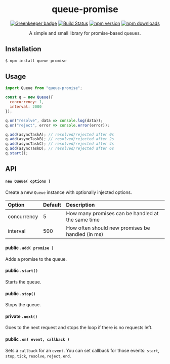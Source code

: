 <div align="center">
  <h1>queue-promise</h1>

[![Greenkeeper badge](https://badges.greenkeeper.io/Bartozzz/queue-promise.svg)](https://greenkeeper.io/)
[![Build Status](https://img.shields.io/travis/Bartozzz/queue-promise.svg)](https://travis-ci.org/Bartozzz/queue-promise/)
[![npm version](https://img.shields.io/npm/v/queue-promise.svg)](https://www.npmjs.com/package/queue-promise)
[![npm downloads](https://img.shields.io/npm/dt/queue-promise.svg)](https://www.npmjs.com/package/queue-promise)
<br>

A simple and small library for promise-based queues.

</div>

## Installation

```bash
$ npm install queue-promise
```

## Usage

```javascript
import Queue from "queue-promise";

const q = new Queue({
  concurrency: 1,
  interval: 2000
});

q.on("resolve", data => console.log(data));
q.on("reject", error => console.error(error));

q.add(asyncTaskA); // resolved/rejected after 0s
q.add(asyncTaskB); // resolved/rejected after 2s
q.add(asyncTaskC); // resolved/rejected after 4s
q.add(asyncTaskD); // resolved/rejected after 6s
q.start();
```

## API

#### `new Queue( options )`

Create a new `Queue` instance with optionally injected options.

| Option      | Default | Description                                       |
| :---------- | :------ | :------------------------------------------------ |
| concurrency | 5       | How many promises can be handled at the same time |
| interval    | 500     | How often should new promises be handled (in ms)  |

#### **public** `.add( promise )`

Adds a promise to the queue.

#### **public** `.start()`

Starts the queue.

#### **public** `.stop()`

Stops the queue.

#### **private** `.next()`

Goes to the next request and stops the loop if there is no requests left.

#### **public** `.on( event, callback )`

Sets a `callback` for an `event`. You can set callback for those events: `start`, `stop`, `tick`, `resolve`, `reject`, `end`.

